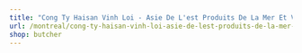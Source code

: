 ```yaml
---
title: "Cong Ty Haisan Vinh Loi - Asie De L'est Produits De La Mer Et Viandes"
url: /montreal/cong-ty-haisan-vinh-loi-asie-de-lest-produits-de-la-mer-et-viandes/
shop: butcher
---
```

